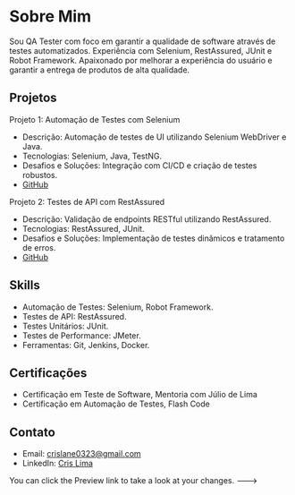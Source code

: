 # Sobre Mim
Sou QA Tester com foco em garantir a qualidade de software através de testes automatizados. Experiência com Selenium, RestAssured, JUnit e Robot Framework. Apaixonado por melhorar a experiência do usuário e garantir a entrega de produtos de alta qualidade.

## Projetos

Projeto 1: Automação de Testes com Selenium
- Descrição: Automação de testes de UI utilizando Selenium WebDriver e Java.
- Tecnologias: Selenium, Java, TestNG.
- Desafios e Soluções: Integração com CI/CD e criação de testes robustos.
- [GitHub](https://github.com/Automacao_Selenium/projeto1)

Projeto 2: Testes de API com RestAssured
- Descrição: Validação de endpoints RESTful utilizando RestAssured.
- Tecnologias: RestAssured, JUnit.
- Desafios e Soluções: Implementação de testes dinâmicos e tratamento de erros.
- [GitHub](https://github.com/Testes_API_RestAssured/projeto2)

## Skills
- Automação de Testes: Selenium, Robot Framework.
- Testes de API: RestAssured.
- Testes Unitários: JUnit.
- Testes de Performance: JMeter.
- Ferramentas: Git, Jenkins, Docker.

## Certificações
- Certificação em Teste de Software, Mentoria com Júlio de Lima
- Certificação em Automação de Testes, Flash Code

## Contato
- Email: crislane0323@gmail.com
- LinkedIn: [Cris Lima](https://www.linkedin.com/in/crislima-18a3a0268)

You can click the Preview link to take a look at your changes.
--->
